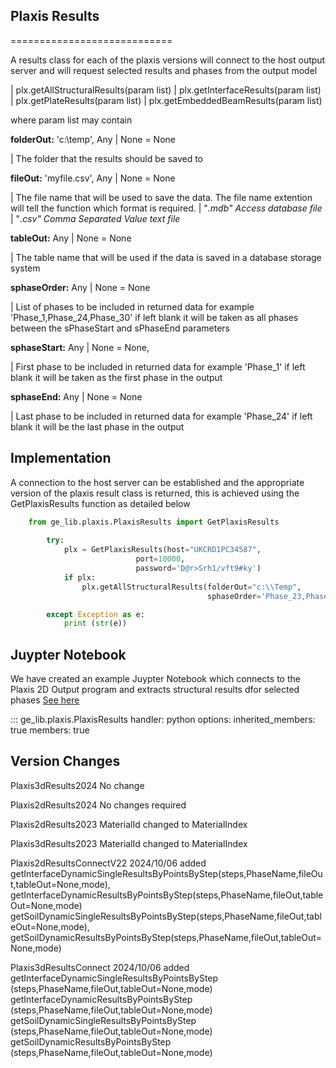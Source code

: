 ## Plaxis Results
============================

A results class for each of the plaxis versions will connect to the host output server and will request selected results and phases from the output model

| plx.getAllStructuralResults(param list)
| plx.getInterfaceResults(param list)
| plx.getPlateResults(param list)
| plx.getEmbeddedBeamResults(param list)

where param list may contain

**folderOut:** 'c:\\temp', Any | None = None

| The folder that the results should be saved to

**fileOut:** 'myfile.csv', Any | None = None

| The file name that will be used to save the data. The file name extention will tell the function which format is required.
| "*.mdb" Access database file* 
| "*.csv" Comma Separated Value text file*

**tableOut:** Any | None = None

| The table name that will be used if the data is saved in a database storage system

**sphaseOrder:** Any | None = None

| List of phases to be included in returned data for example 'Phase_1,Phase_24,Phase_30' if left blank it will be taken as all phases between the sPhaseStart and sPhaseEnd parameters

**sphaseStart:** Any | None = None,

| First phase to be included in returned data for example 'Phase_1' if left blank it will be taken as the first phase in the output

**sphaseEnd:** Any | None = None

| Last phase to be included in returned data for example 'Phase_24' if left blank it will be the last phase in the output


Implementation
--------------
A connection to the host server can be established and the appropriate version of the plaxis result class is returned, this is achieved using the GetPlaxisResults function as detailed below

```python
    from ge_lib.plaxis.PlaxisResults import GetPlaxisResults
        
        try:
            plx = GetPlaxisResults(host="UKCRD1PC34587",
                            port=10000,
                            password='D@r>Srh1/vft9#ky')
            if plx:
                plx.getAllStructuralResults(folderOut="c:\\Temp", 
                                            sphaseOrder='Phase_23,Phase_24,Phase_26')

        except Exception as e:
            print (str(e))
```

Juypter Notebook
----------------
We have created an example Juypter Notebook which connects to the Plaxis 2D Output program and extracts structural results dfor selected phases
[See here](/examples/plaxis/Plaxis2D_StructuralResults.ipynb)


::: ge_lib.plaxis.PlaxisResults
    handler: python
    options:
      inherited_members: true
      members: true


Version Changes
----------------------

Plaxis3dResults2024
No change

Plaxis2dResults2024
No changes required

Plaxis2dResults2023
MaterialId changed to MaterialIndex  

Plaxis3dResults2023
MaterialId changed to MaterialIndex  

Plaxis2dResultsConnectV22
2024/10/06 added 
    getInterfaceDynamicSingleResultsByPointsByStep(steps,PhaseName,fileOut,tableOut=None,mode),
    getInterfaceDynamicResultsByPointsByStep(steps,PhaseName,fileOut,tableOut=None,mode)
    getSoilDynamicSingleResultsByPointsByStep(steps,PhaseName,fileOut,tableOut=None,mode),
    getSoilDynamicResultsByPointsByStep(steps,PhaseName,fileOut,tableOut=None,mode)

Plaxis3dResultsConnect
2024/10/06 added 
    getInterfaceDynamicSingleResultsByPointsByStep (steps,PhaseName,fileOut,tableOut=None,mode)
    getInterfaceDynamicResultsByPointsByStep (steps,PhaseName,fileOut,tableOut=None,mode)
    getSoilDynamicSingleResultsByPointsByStep (steps,PhaseName,fileOut,tableOut=None,mode)
    getSoilDynamicResultsByPointsByStep (steps,PhaseName,fileOut,tableOut=None,mode)